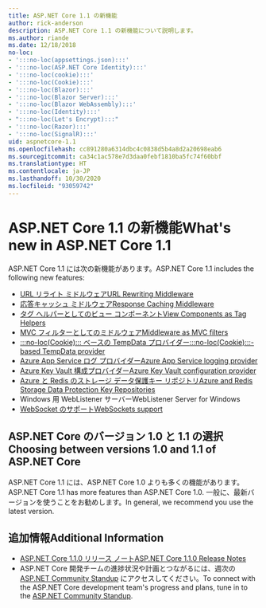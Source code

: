 ```yaml
---
title: ASP.NET Core 1.1 の新機能
author: rick-anderson
description: ASP.NET Core 1.1 の新機能について説明します。
ms.author: riande
ms.date: 12/18/2018
no-loc:
- ':::no-loc(appsettings.json):::'
- ':::no-loc(ASP.NET Core Identity):::'
- ':::no-loc(cookie):::'
- ':::no-loc(Cookie):::'
- ':::no-loc(Blazor):::'
- ':::no-loc(Blazor Server):::'
- ':::no-loc(Blazor WebAssembly):::'
- ':::no-loc(Identity):::'
- ":::no-loc(Let's Encrypt):::"
- ':::no-loc(Razor):::'
- ':::no-loc(SignalR):::'
uid: aspnetcore-1.1
ms.openlocfilehash: cc891280a6314dbc4c0838d5b4a8d2a20698eab6
ms.sourcegitcommit: ca34c1ac578e7d3daa0febf1810ba5fc74f60bbf
ms.translationtype: HT
ms.contentlocale: ja-JP
ms.lasthandoff: 10/30/2020
ms.locfileid: "93059742"
---
```

# <a name="whats-new-in-aspnet-core-11"></a><span data-ttu-id="37548-103">ASP.NET Core 1.1 の新機能</span><span class="sxs-lookup"><span data-stu-id="37548-103">What's new in ASP.NET Core 1.1</span></span>

<span data-ttu-id="37548-104">ASP.NET Core 1.1 には次の新機能があります。</span><span class="sxs-lookup"><span data-stu-id="37548-104">ASP.NET Core 1.1 includes the following new features:</span></span>

- [<span data-ttu-id="37548-105">URL リライト ミドルウェア</span><span class="sxs-lookup"><span data-stu-id="37548-105">URL Rewriting Middleware</span></span>](xref:fundamentals/url-rewriting)
- [<span data-ttu-id="37548-106">応答キャッシュ ミドルウェア</span><span class="sxs-lookup"><span data-stu-id="37548-106">Response Caching Middleware</span></span>](xref:performance/caching/middleware)
- [<span data-ttu-id="37548-107">タグ ヘルパーとしてのビュー コンポーネント</span><span class="sxs-lookup"><span data-stu-id="37548-107">View Components as Tag Helpers</span></span>](xref:mvc/views/view-components#invoking-a-view-component-as-a-tag-helper)
- [<span data-ttu-id="37548-108">MVC フィルターとしてのミドルウェア</span><span class="sxs-lookup"><span data-stu-id="37548-108">Middleware as MVC filters</span></span>](xref:mvc/controllers/filters#using-middleware-in-the-filter-pipeline)
- [<span data-ttu-id="37548-109">:::no-loc(Cookie)::: ベースの TempData プロバイダー</span><span class="sxs-lookup"><span data-stu-id="37548-109">:::no-loc(Cookie):::-based TempData provider</span></span>](xref:fundamentals/app-state#tempdata)
- [<span data-ttu-id="37548-110">Azure App Service ログ プロバイダー</span><span class="sxs-lookup"><span data-stu-id="37548-110">Azure App Service logging provider</span></span>](xref:fundamentals/logging/index#azure-app-service-provider)
- [<span data-ttu-id="37548-111">Azure Key Vault 構成プロバイダー</span><span class="sxs-lookup"><span data-stu-id="37548-111">Azure Key Vault configuration provider</span></span>](xref:security/key-vault-configuration)
- [<span data-ttu-id="37548-112">Azure と Redis のストレージ データ保護キー リポジトリ</span><span class="sxs-lookup"><span data-stu-id="37548-112">Azure and Redis Storage Data Protection Key Repositories</span></span>](xref:security/data-protection/implementation/key-storage-providers)
- <span data-ttu-id="37548-113">Windows 用 WebListener サーバー</span><span class="sxs-lookup"><span data-stu-id="37548-113">WebListener Server for Windows</span></span>
- [<span data-ttu-id="37548-114">WebSocket のサポート</span><span class="sxs-lookup"><span data-stu-id="37548-114">WebSockets support</span></span>](xref:fundamentals/websockets)

## <a name="choosing-between-versions-10-and-11-of-aspnet-core"></a><span data-ttu-id="37548-115">ASP.NET Core のバージョン 1.0 と 1.1 の選択</span><span class="sxs-lookup"><span data-stu-id="37548-115">Choosing between versions 1.0 and 1.1 of ASP.NET Core</span></span>

<span data-ttu-id="37548-116">ASP.NET Core 1.1 には、ASP.NET Core 1.0 よりも多くの機能があります。</span><span class="sxs-lookup"><span data-stu-id="37548-116">ASP.NET Core 1.1 has more features than ASP.NET Core 1.0.</span></span> <span data-ttu-id="37548-117">一般に、最新バージョンを使うことをお勧めします。</span><span class="sxs-lookup"><span data-stu-id="37548-117">In general, we recommend you use the latest version.</span></span>

## <a name="additional-information"></a><span data-ttu-id="37548-118">追加情報</span><span class="sxs-lookup"><span data-stu-id="37548-118">Additional Information</span></span>

- [<span data-ttu-id="37548-119">ASP.NET Core 1.1.0 リリース ノート</span><span class="sxs-lookup"><span data-stu-id="37548-119">ASP.NET Core 1.1.0 Release Notes</span></span>](https://github.com/dotnet/aspnetcore/releases/tag/1.1.0)
- <span data-ttu-id="37548-120">ASP.NET Core 開発チームの進捗状況や計画とつながるには、週次の [ASP.NET Community Standup](https://live.asp.net/) にアクセスしてください。</span><span class="sxs-lookup"><span data-stu-id="37548-120">To connect with the ASP.NET Core development team's progress and plans, tune in to the [ASP.NET Community Standup](https://live.asp.net/).</span></span>
